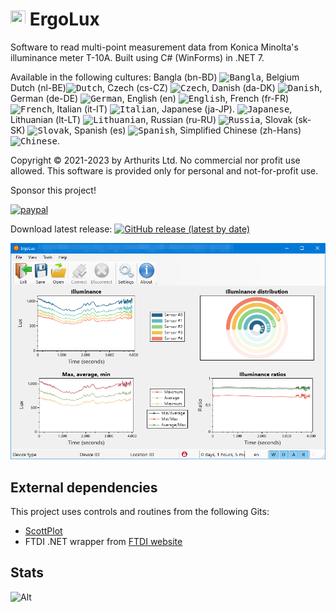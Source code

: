 # <img src="ErgoLux/images/logo@24.png?raw=true" height="24" width="24"> ErgoLux
Software to read multi-point measurement data from Konica Minolta's illuminance meter T-10A. Built using C# (WinForms) in .NET 7.

Available in the following cultures: Bangla (bn-BD) <kbd><img title="Bangla" alt="Bangla" src="https://cdn.staticaly.com/gh/hjnilsson/country-flags/master/svg/bd.svg" width="22"></kbd>, Belgium Dutch (nl-BE)<kbd><img title="Dutch" alt="Dutch" src="https://cdn.staticaly.com/gh/hjnilsson/country-flags/master/svg/be.svg" width="22"></kbd>, Czech (cs-CZ) <kbd><img title="Czech" alt="Czech" src="https://cdn.staticaly.com/gh/hjnilsson/country-flags/master/svg/cz.svg" width="22"></kbd>, Danish (da-DK) <kbd><img title="Danish" alt="Danish" src="https://cdn.staticaly.com/gh/hjnilsson/country-flags/master/svg/dk.svg" width="22"></kbd>, German (de-DE) <kbd><img title="German" alt="German" src="https://cdn.staticaly.com/gh/hjnilsson/country-flags/master/svg/de.svg" width="22"></kbd>, English (en) <kbd><img title="English" alt="English" src="https://cdn.staticaly.com/gh/hjnilsson/country-flags/master/svg/gb.svg" width="22"></kbd>, French (fr-FR)<kbd><img title="French" alt="French" src="https://cdn.staticaly.com/gh/hjnilsson/country-flags/master/svg/fr.svg" width="22"></kbd>, Italian (it-IT) <kbd><img title="Italian" alt="Italian" src="https://cdn.staticaly.com/gh/hjnilsson/country-flags/master/svg/it.svg" width="22"></kbd>, Japanese (ja-JP). <kbd><img title="Japanese" alt="Japanese" src="https://cdn.staticaly.com/gh/hjnilsson/country-flags/master/svg/jp.svg" width="22"></kbd>, Lithuanian (lt-LT) <kbd><img title="Lithuanian" alt="Lithuanian" src="https://cdn.staticaly.com/gh/hjnilsson/country-flags/master/svg/lt.svg" width="22"></kbd>, Russian (ru-RU) <kbd><img title="Russia" alt="Russia" src="https://cdn.staticaly.com/gh/hjnilsson/country-flags/master/svg/ru.svg" width="22"></kbd>, Slovak (sk-SK) <kbd><img title="Slovak" alt="Slovak" src="https://cdn.staticaly.com/gh/hjnilsson/country-flags/master/svg/sk.svg" width="22"></kbd>, Spanish (es) <kbd><img title="Spanish" alt="Spanish" src="https://cdn.staticaly.com/gh/hjnilsson/country-flags/master/svg/es.svg" width="22"></kbd>, Simplified Chinese (zh-Hans) <kbd><img title="Chinese" alt="Chinese" src="https://cdn.staticaly.com/gh/hjnilsson/country-flags/master/svg/cn.svg" width="22"></kbd>.

Copyright © 2021-2023 by Arthurits Ltd. No commercial nor profit use allowed. This software is provided only for personal and not-for-profit use.

Sponsor this project!

[![paypal](https://www.paypalobjects.com/en_US/i/btn/btn_donateCC_LG.gif)](https://www.paypal.com/paypalme/ArthuritsLtd)

Download latest release: [![GitHub release (latest by date)](https://img.shields.io/github/v/release/arthurits/ErgoLux?include_prereleases)](https://github.com/arthurits/ErgoLux/releases)

![Screenshot](/ErgoLux/images/screenshot07.png?raw=true "ErgoLux GUI")

## External dependencies
This project uses controls and routines from the following Gits:
* [ScottPlot](https://github.com/ScottPlot/ScottPlot)
* FTDI .NET wrapper from [FTDI website](https://ftdichip.com/wp-content/uploads/2020/07/FTD2XX_NET.zip)

## Stats
![Alt](https://repobeats.axiom.co/api/embed/8a48c3dcfbc2dd7fba3a5913be7c20d29bb561b9.svg "Repobeats analytics image")
